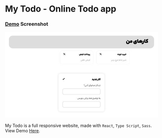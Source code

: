 # My Todo - Online Todo app

### [Demo](https://my-todo-git-master-reza-kelidaris-projects-e284196b.vercel.app/) Screenshot

![Demo Screendhot](./Banner.jpg)

My Todo is a full responsive website, made with `React`, `Type Script`, `Sass`. View Demo [Here](https://my-todo-git-master-reza-kelidaris-projects-e284196b.vercel.app/).
